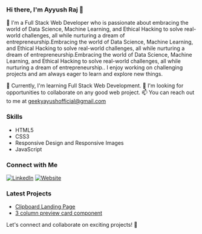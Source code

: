 ### Hi there, I'm Ayyush Raj 👋

🚀 I'm a Full Stack Web Developer who is passionate about embracing the world of Data Science, Machine Learning, and Ethical Hacking to solve real-world challenges, all while nurturing a dream of entrepreneurship.Embracing the world of Data Science, Machine Learning, and Ethical Hacking to solve real-world challenges, all while nurturing a dream of entrepreneurship.Embracing the world of Data Science, Machine Learning, and Ethical Hacking to solve real-world challenges, all while nurturing a dream of entrepreneurship.. I enjoy working on challenging projects and am always eager to learn and explore new things.

🌱 Currently, I'm learning Full Stack Web Development.
💼 I'm looking for opportunities to collaborate on any good web project.
📫 You can reach out to me at geekyayushofficial@gmail.com

### Skills

- HTML5
- CSS3
- Responsive Design and Responsive Images
- JavaScript

### Connect with Me

[![LinkedIn](https://img.shields.io/badge/LinkedIn-Connect-blue)](https://www.linkedin.com/in/geekyayush/)
[![Website](https://img.shields.io/badge/Website-Visit-brightgreen)](https://www.geekyayush.com/)

### Latest Projects

- [Clipboard Landing Page](https://github.com/geekyayushofficial/clipboard-landing-page-master)
- [3 column preview card component](https://github.com/geekyayushofficial/3-column-preview-card-component)

Let's connect and collaborate on exciting projects! 🚀
